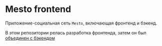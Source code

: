 # Mesto frontend
Приложение-социальная сеть `Mesto`, включающая фронтенд и бэкенд.

В этом репозитории релась разработка фронтенда, затем он был [объединен с бэкендом](https://github.com/Anastasy-ya/react-mesto-api-full-gha)



<!--Практическая работа для изучения React

## Технологии
![HTML5](https://img.shields.io/badge/html5-%23E34F26.svg?style=for-the-badge&logo=html5&logoColor=white)
![CSS3](https://img.shields.io/badge/css3-%231572B6.svg?style=for-the-badge&logo=css3&logoColor=white)
![JavaScript](https://img.shields.io/badge/javascript-%23323330.svg?style=for-the-badge&logo=javascript&logoColor=%23F7DF1E)
![React](https://img.shields.io/badge/react-%2320232a.svg?style=for-the-badge&logo=react&logoColor=%2361DAFB)
![NodeJS](https://img.shields.io/badge/node.js-6DA55F?style=for-the-badge&logo=node.js&logoColor=white)
![Express.js](https://img.shields.io/badge/express.js-%23404d59.svg?style=for-the-badge&logo=express&logoColor=%2361DAFB)
![MongoDB](https://img.shields.io/badge/MongoDB-%234ea94b.svg?style=for-the-badge&logo=mongodb&logoColor=white)

Продолжение учебного проекта, написанного сначала на чистом JavaScript [ссылка](https://github.com/Anastasy-ya/mesto), <br>
затем переписаного на React

Для просмотра истории изменения используйте ссылки:<br>
[Фронтенд](https://github.com/Anastasy-ya/react-mesto-auth)<br>
[Бэкенд](https://github.com/Anastasy-ya/express-mesto-gha)<br>

*Функционал:*
- Приложение-социальная сеть с регистрацией.
- Адаптивная вёрстка с учётом возможного переполнения блоков
- Получение массива карточек, лайков, имени, аватара и информации пользователя с сервера
- Добавление и удаление: лайков, карточек
- Изменение: имени, аватара и информации пользователя путем запроса к серверу
- Плавное открытие и закрытие попапов
- При открытии попапа редактирования имени и информации о пользователе поля заполнены теми значениями, которые отображаются на странице.
- Попапы открываются по клику по соответствующей кнопке и закрываются по клику на "крестик", оверлей, кнопке ESC, сабмиту формы
- Роуты защищены авторизацией. 
- JWT-токен хранится в localStorage.
- Для проекта написан бэкенд на Node.js<br>

[Ссылка на макет в Figma](https://www.figma.com/file/2cn9N9jSkmxD84oJik7xL7/JavaScript.-Sprint-4?node-id=0%3A1)

## Запуск проекта

1. Склонировать проект на ваш компьютер с [Github]() с помощью команды:
```
git clone 
```
2. Далее для каждой папки: frontend и backend по очереди: Перейти в папку проекта
```
cd .\backend\   cd .\frontend\
```
3. Установить зависимости:
```
npm install
```
4. Запустить проект:
```
npm start
```

[Полные задания к проектным работам с 10 по 15](https://www.notion.so/b3c1c05c512a41e0b57e9b40388eb928)


Адрес репозитория: https://github.com/Anastasy-ya/react-mesto-api-full-gha
-->
